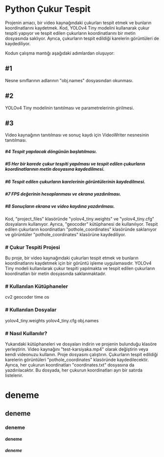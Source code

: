# Python Çukur Tespit

Projenin amacı, bir video kaynağındaki çukurları tespit etmek ve bunların koordinatlarını kaydetmek. Kod, YOLOv4 Tiny modelini kullanarak çukur tespiti yapıyor ve tespit edilen çukurların koordinatlarını bir metin dosyasında saklıyor. Ayrıca, çukurların tespit edildiği karelerin görüntüleri de kaydediliyor.

Kodun çalışma mantığı aşağıdaki adımlardan oluşuyor:

<h5><h2>#1</h5> Nesne sınıflarının adlarının "obj.names" dosyasından okunması.</h5>
<h5><h2>#2</h5> YOLOv4 Tiny modelinin tanıtılması ve parametrelerinin girilmesi.</h5>
<h5><h2>#3</h5> Video kaynağının tanıtılması ve sonuç kaydı için VideoWriter nesnesinin tanıtılması.</h5>
<h5>#4 Tespit yapılacak döngünün başlatılması.</h5>
<h5>#5 Her bir karede çukur tespiti yapılması ve tespit edilen çukurların koordinatlarının metin dosyasına kaydedilmesi.</h5>
<h5>#6 Tespit edilen çukurların karelerinin görüntülerinin kaydedilmesi.</h5>
<h5>#7 FPS değerinin hesaplanması ve ekrana yazdırılması.</h5>
<h5>#8 Sonuçların ekrana ve video kaydına yazdırılması.</h5>

Kod, "project_files" klasöründe "yolov4_tiny.weights" ve "yolov4_tiny.cfg" dosyalarını kullanıyor. Ayrıca, "geocoder" kütüphanesi de kullanılıyor. Tespit edilen çukurların koordinatları "pothole_coordinates" klasöründe saklanıyor ve görüntüler "pothole_coordinates" klasörüne kaydediliyor.


<h3># Çukur Tespiti Projesi</h3>
Bu proje, bir video kaynağındaki çukurları tespit etmek ve bunların koordinatlarını kaydetmek için bir görüntü işleme uygulamasıdır. YOLOv4 Tiny modeli kullanılarak çukur tespiti yapılmakta ve tespit edilen çukurların koordinatları bir metin dosyasında saklanmaktadır.

<h3># Kullanılan Kütüphaneler</h3>
cv2
geocoder
time
os

<h3># Kullanılan Dosyalar</h3>
yolov4_tiny.weights
yolov4_tiny.cfg
obj.names

<h3># Nasıl Kullanılır?</h3>
Yukarıdaki kütüphaneleri ve dosyaları indirin ve projenin bulunduğu klasöre yerleştirin.
Video kaynağını "test-karsiyaka.mp4" olarak değiştirin veya kendi videonuzu kullanın.
Proje dosyasını çalıştırın.
Çukurların tespit edildiği karelerin görüntüleri "pothole_coordinates" klasöründe kaydedilecektir. Ayrıca, her çukurun koordinatları "coordinates.txt" dosyasına da yazdırılacaktır. Bu dosyada, her çukurun koordinatları ayrı bir satırda listelenir.

<h1>deneme</h1>
<h2>deneme</h2>
<h3>deneme</h3>
<h4>deneme</h4>
<h5>deneme</h5>
